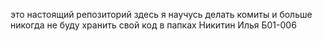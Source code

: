 это настоящий репозиторий
здесь я научусь делать комиты и больше никогда не буду хранить свой код в папках
Никитин Илья Б01-006
